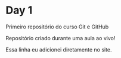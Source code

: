 # Day 1
 Primeiro repositório do curso Git e GitHub

Repositório criado durante uma aula ao vivo!

Essa linha eu adicionei diretamente no site.
